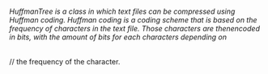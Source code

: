 ###### HuffmanTree is a class in which text files can be compressed using Huffman coding. Huffman coding is a coding scheme that is based on the frequency of characters in the text file. Those characters are thenencoded in bits, with the amount of bits for each characters depending on 
// the frequency of the character.
